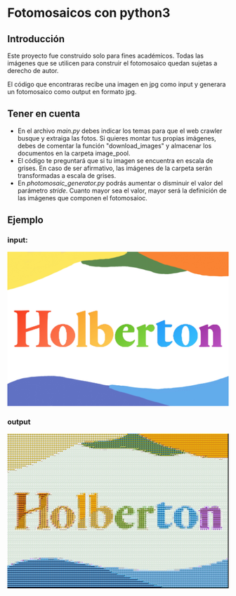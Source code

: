 # Fotomosaicos con python3

## Introducción
Este proyecto fue construido solo para fines académicos. Todas las imágenes que se utilicen para construir el fotomosaico quedan sujetas a derecho de autor.

El código que encontraras recibe una imagen en jpg como input y generara un fotomosaico como output en formato jpg.

## Tener en cuenta
* En el archivo *main.py* debes indicar los temas para que el web crawler busque y extraiga las fotos. Si quieres montar tus propias imágenes, debes de comentar la función "download_images" y almacenar los documentos en la carpeta image_pool.
* El código te preguntará que si tu imagen se encuentra en escala de grises. En caso de ser afirmativo, las imágenes de la carpeta serán transformadas a escala de grises.
* En *photomosaic_generator.py* podrás aumentar o disminuir el valor del parámetro *stride*. Cuanto mayor sea el valor, mayor será la definición de las imágenes que componen el fotomosaioc.

## Ejemplo
### input:
![plot](data/input.jpg)

### output
![plot](data/output.jpg)